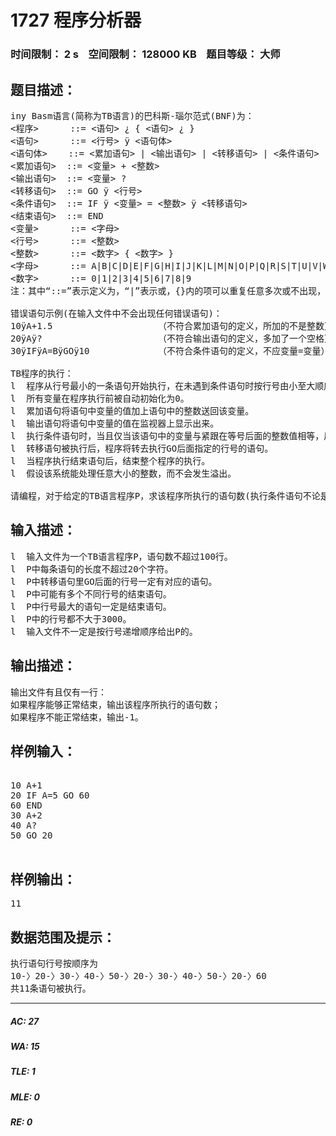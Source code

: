 # 1727 程序分析器   
### 时间限制： 2 s&nbsp;&nbsp;&nbsp;&nbsp;空间限制： 128000 KB&nbsp;&nbsp;&nbsp;&nbsp;题目等级： 大师  
## 题目描述：  

<pre>
iny Basm语言(简称为TB语言)的巴科斯-瑙尔范式(BNF)为：
<程序>      ::= <语句> ¿ { <语句> ¿ }
<语句>      ::= <行号> ÿ <语句体>
<语句体>    ::= <累加语句> | <输出语句> | <转移语句> | <条件语句> | <结束语句>
<累加语句>  ::= <变量> + <整数>
<输出语句>  ::= <变量> ?
<转移语句>  ::= GO ÿ <行号>
<条件语句>  ::= IF ÿ <变量> = <整数> ÿ <转移语句>
<结束语句>  ::= END
<变量>      ::= <字母>
<行号>      ::= <整数>
<整数>      ::= <数字> { <数字> }
<字母>      ::= A|B|C|D|E|F|G|H|I|J|K|L|M|N|O|P|Q|R|S|T|U|V|W|X|Y|Z
<数字>      ::= 0|1|2|3|4|5|6|7|8|9
注：其中“::=”表示定义为，“|”表示或，{}内的项可以重复任意多次或不出现，“ÿ”表示空格(一个字符，ASCII码为32)，“¿”表示回车/换行(两个字符，ASCII码分别为13和10)。
 
错误语句示例(在输入文件中不会出现任何错误语句)：
10ÿA+1.5                    （不符合累加语句的定义，所加的不是整数）
20ÿAÿ?                      （不符合输出语句的定义，多加了一个空格）
30ÿIFÿA=BÿGOÿ10             （不符合条件语句的定义，不应变量=变量）
 
TB程序的执行：
l  程序从行号最小的一条语句开始执行，在未遇到条件语句时按行号由小至大顺序执行。
l  所有变量在程序执行前被自动初始化为0。
l  累加语句将语句中变量的值加上语句中的整数送回该变量。
l  输出语句将语句中变量的值在监视器上显示出来。
l  执行条件语句时，当且仅当该语句中的变量与紧跟在等号后面的整数值相等，后面的转移语句才被执行。该语句中的所有整数值至多为4位。
l  转移语句被执行后，程序将转去执行GO后面指定的行号的语句。
l  当程序执行结束语句后，结束整个程序的执行。
l  假设该系统能处理任意大小的整数，而不会发生溢出。
 
请编程，对于给定的TB语言程序P，求该程序所执行的语句数(执行条件语句不论是否成功转移，仅记为执行一条语句)。
</pre>
  
  
## 输入描述：  

<pre>
l  输入文件为一个TB语言程序P，语句数不超过100行。
l  P中每条语句的长度不超过20个字符。
l  P中转移语句里GO后面的行号一定有对应的语句。
l  P中可能有多个不同行号的结束语句。
l  P中行号最大的语句一定是结束语句。
l  P中的行号都不大于3000。
l  输入文件不一定是按行号递增顺序给出P的。
</pre>
  
  
## 输出描述：  

<pre>
输出文件有且仅有一行：
如果程序能够正常结束，输出该程序所执行的语句数；
如果程序不能正常结束，输出-1。
</pre>
  
  
## 样例输入：  

<pre>

10 A+1
20 IF A=5 GO 60
60 END
30 A+2
40 A?
50 GO 20

</pre>
  
  
## 样例输出：  

<pre>
11
</pre>
  
  
## 数据范围及提示：  

<pre>
执行语句行号按顺序为
10-〉20-〉30-〉40-〉50-〉20-〉30-〉40-〉50-〉20-〉60
共11条语句被执行。
</pre>
  
  
***  

##### AC: 27  
##### WA: 15  
##### TLE: 1  
##### MLE: 0  
##### RE: 0  
